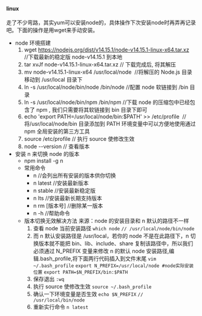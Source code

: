 #### linux

走了不少弯路，其实yum可以安装node的，具体操作下次安装node时再弄再记录吧。下面的操作是用wget来手动安装。

- node 环境搭建
  1. wget https://nodejs.org/dist/v14.15.1/node-v14.15.1-linux-x64.tar.xz  
     //下载最新的稳定版 node-v14.15.1 到本地
  2. tar xvJf node-v14.15.1-linux-x64.tar.xz
     // 下载完成后, 将其解压
  3. mv node-v14.15.1-linux-x64 /usr/local/node 
     //将解压的 Node.js 目录移动到 /usr/local 目录下
  4. ln -s /usr/local/node/bin/node /bin/node
     //配置 node 软链接到 /bin 目录
  5. ln -s /usr/local/node/bin/npm /bin/npm
     //下载 node 的压缩包中已经包含了 npm , 我们只需要将其软链接到 bin 目录下即可
  6. echo 'export PATH=/usr/local/node/bin:$PATH' >> /etc/profile 
     //将/usr/local/node/bin 目录添加到 PATH 环境变量中可以方便地使用通过 npm 全局安装的第三方工具
  7. source /etc/profile
     // 执行 source 使修改生效
  8. node --version
     // 查看版本
- 安装 n 来切换 node 的版本
  - npm install -g n
  - 常用命令
    - n //会列出所有安装的版本供你切换
    - n latest //安装最新版本
    - n stable //安装最新稳定版
    - n lts //安装最新长期支持版本
    - n rm \[版本号] //删除某一版本
    - n -h //帮助命令
  - 版本切换无效解决方法
    来源：node 的安装目录和 n 默认的路径不一样
    1. 查看 node 当前安装路径
       `which node`
       `// /usr/local/node/bin/node`
    2. 而 n 默认安装路径是 /usr/local，若你的 node 不是在此路径下，n 切换版本就不能把 bin、lib、include、share 复制该路径中，所以我们必须通过 N_PREFIX 变量来修改 n 的默认 node 安装路径,编辑.bash_profile,将下面两行代码插入到文件末尾
       `vim ~/.bash_profile`
       `export N_PREFIX=/usr/local/node #node实际安装位置`
       `export PATH=$N_PREFIX/bin:$PATH`
    3. 保存退出
       `:wq`
    4. 执行 source 使修改生效
       `source ~/.bash_profile`
    5. 确认一下环境变量是否生效
       `echo $N_PREFIX`
       `// /usr/local/bin/node`
    6. 重新实行命令
       `n latest`
